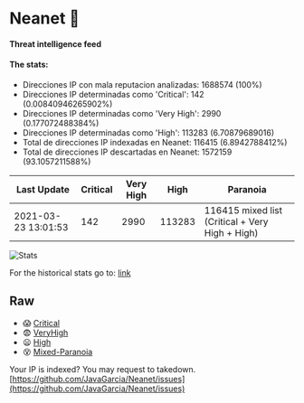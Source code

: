 # Neanet :hocho:
#### Threat intelligence feed
#### The stats:

- Direcciones IP con mala reputacion analizadas: 1688574 (100%)
- Direcciones IP determinadas como 'Critical':  142 (0.00840946265902%)
- Direcciones IP determinadas como 'Very High':  2990 (0.177072488384%)
- Direcciones IP determinadas como 'High':  113283 (6.70879689016)
- Total de direcciones IP indexadas en Neanet:  116415 (6.8942788412%)
- Total de direcciones IP descartadas en Neanet:  1572159 (93.1057211588%)

| Last Update | Critical | Very High | High | Paranoia |
| --- | --- | --- | --- | --- |
| 2021-03-23 13:01:53 | 142 | 2990 | 113283 | 116415 mixed list (Critical + Very High + High)|

![Stats](https://docs.google.com/spreadsheets/d/e/2PACX-1vSnaNMIXVabIpDJjufMlzH7poXnshF3mgd8Is1g9ytUEzVsP5my4Trn8f-xkoLLQ38xpL3HtmUexLo6/pubchart?oid=501124687&format=image)

For the historical stats go to: [link](/stats.csv)
## Raw
- :scream: [Critical](https://raw.githubusercontent.com/JavaGarcia/Neanet/master/blacklists/neanet_critical.txt)
- :fearful: [VeryHigh](https://raw.githubusercontent.com/JavaGarcia/Neanet/master/blacklists/neanet_veryHigh.txtt)
- :frowning: [High](https://raw.githubusercontent.com/JavaGarcia/Neanet/master/blacklists/neanet_high.txt)
- :dizzy_face: [Mixed-Paranoia](https://raw.githubusercontent.com/JavaGarcia/Neanet/master/blacklists/neanet_all.txt)


Your IP is indexed? You may request to takedown. [https://github.com/JavaGarcia/Neanet/issues](https://github.com/JavaGarcia/Neanet/issues)

















































































































































































































































































































































































































































































































































































































































































































































































































































































































































































































































































































































































































































































































































































































































































































































































































































































































































































































































































































































































































































































































































































































































































































































































































































































































































































































































































































































































































































































































































































































































































































































































































































































































































































































































































































































































































































































































































































































































































































































































































































































































































































































































































































































































































































































































































































































































































































































































































































































































































































































































































































































































































































































